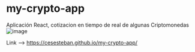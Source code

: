 # my-crypto-app
Aplicación React, cotizacion en tiempo de real de algunas Criptomonedas 
![image](https://user-images.githubusercontent.com/61483278/122299123-f643ec80-ced3-11eb-8aa0-a4a476026882.png)


Link --> https://cesesteban.github.io/my-crypto-app/
